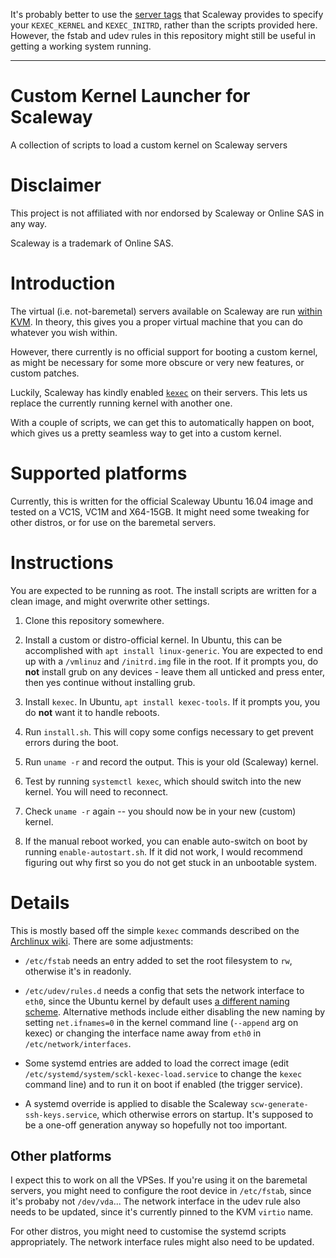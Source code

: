 It's probably better to use the [server tags](https://github.com/scaleway/initrd/tree/master/Linux#boot-options) that Scaleway provides to specify your `KEXEC_KERNEL` and `KEXEC_INITRD`, rather than the scripts provided here. However, the fstab and udev rules in this repository might still be useful in getting a working system running.

---

# Custom Kernel Launcher for Scaleway
A collection of scripts to load a custom kernel on Scaleway servers

# Disclaimer

This project is not affiliated with nor endorsed by Scaleway or Online SAS in any way.

Scaleway is a trademark of Online SAS.

# Introduction

The virtual (i.e. not-baremetal) servers available on Scaleway are run [within KVM](https://www.scaleway.com/faq/server/#-Which-hypervisor-do-you-use). In theory, this gives you a proper virtual machine that you can do whatever you wish within.

However, there currently is no official support for booting a custom kernel, as might be necessary for some more obscure or very new features, or custom patches.

Luckily, Scaleway has kindly enabled [`kexec`](https://wiki.archlinux.org/index.php/kexec) on their servers. This lets us replace the currently running kernel with another one.

With a couple of scripts, we can get this to automatically happen on boot, which gives us a pretty seamless way to get into a custom kernel.

# Supported platforms

Currently, this is written for the official Scaleway Ubuntu 16.04 image and tested on a VC1S, VC1M and X64-15GB. It might need some tweaking for other distros, or for use on the baremetal servers.

# Instructions

You are expected to be running as root. The install scripts are written for a clean image, and might overwrite other settings.

1. Clone this repository somewhere.

2. Install a custom or distro-official kernel. In Ubuntu, this can be accomplished with `apt install linux-generic`. You are expected to end up with a `/vmlinuz` and `/initrd.img` file in the root. If it prompts you, do **not** install grub on any devices - leave them all unticked and press enter, then yes continue without installing grub.

3. Install `kexec`. In Ubuntu, `apt install kexec-tools`. If it prompts you, you do **not** want it to handle reboots.

4. Run `install.sh`. This will copy some configs necessary to get prevent errors during the boot.

5. Run `uname -r` and record the output. This is your old (Scaleway) kernel.

6. Test by running `systemctl kexec`, which should switch into the new kernel. You will need to reconnect.

7. Check `uname -r` again -- you should now be in your new (custom) kernel.

8. If the manual reboot worked, you can enable auto-switch on boot by running `enable-autostart.sh`. If it did not work, I would recommend figuring out why first so you do not get stuck in an unbootable system.

# Details

This is mostly based off the simple `kexec` commands described on the [Archlinux wiki](https://wiki.archlinux.org/index.php/kexec). There are some adjustments:

* `/etc/fstab` needs an entry added to set the root filesystem to `rw`, otherwise it's in readonly.

* `/etc/udev/rules.d` needs a config that sets the network interface to `eth0`, since the Ubuntu kernel by default uses [a different naming scheme](https://www.freedesktop.org/wiki/Software/systemd/PredictableNetworkInterfaceNames/). Alternative methods include either disabling the new naming by setting `net.ifnames=0` in the kernel command line (`--append` arg on kexec) or changing the interface name away from `eth0` in `/etc/network/interfaces`.

* Some systemd entries are added to load the correct image (edit `/etc/systemd/system/sckl-kexec-load.service` to change the `kexec` command line) and to run it on boot if enabled (the trigger service).

* A systemd override is applied to disable the Scaleway `scw-generate-ssh-keys.service`, which otherwise errors on startup. It's supposed to be a one-off generation anyway so hopefully not too important.

## Other platforms

I expect this to work on all the VPSes. If you're using it on the baremetal servers, you might need to configure the root device in `/etc/fstab`, since it's probaby not `/dev/vda`... The network interface in the udev rule also needs to be updated, since it's currently pinned to the KVM `virtio` name.

For other distros, you might need to customise the systemd scripts appropriately. The network interface rules might also need to be updated.


